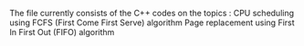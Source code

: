 The file currently consists of the C++ codes on the topics : 
CPU scheduling using FCFS (First Come First Serve) algorithm
Page replacement using First In First Out (FIFO) algorithm
